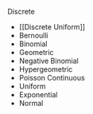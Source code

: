 Discrete
- [[Discrete Uniform]]
- Bernoulli
- Binomial
- Geometric 
- Negative Binomial
- Hypergeometric
- Poisson
Continuous
- Uniform
- Exponential
- Normal